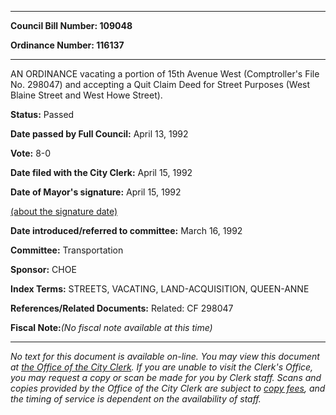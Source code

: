 

********

**Council Bill Number: 109048**
   
**Ordinance Number: 116137**
********

 AN ORDINANCE vacating a portion of 15th Avenue West (Comptroller's File No. 298047) and accepting a Quit Claim Deed for Street Purposes (West Blaine Street and West Howe Street).

**Status:** Passed
   
**Date passed by Full Council:** April 13, 1992
   
**Vote:** 8-0
   
**Date filed with the City Clerk:** April 15, 1992
   
**Date of Mayor's signature:** April 15, 1992
   
[(about the signature date)](/~public/approvaldate.htm)
   
   
   
**Date introduced/referred to committee:** March 16, 1992
   
**Committee:** Transportation
   
**Sponsor:** CHOE
   
   
**Index Terms:** STREETS, VACATING, LAND-ACQUISITION, QUEEN-ANNE

**References/Related Documents:** Related: CF 298047

**Fiscal Note:**_(No fiscal note available at this time)_
********

_No text for this document is available on-line. You may view this document at [the Office of the City Clerk](http://www.seattle.gov/leg/clerk/contactUs.htm). If you are unable to visit the Clerk's Office, you may request a copy or scan be made for you by Clerk staff. Scans and copies provided by the Office of the City Clerk are subject to [copy fees](http://clerk.seattle.gov/~public/clerkfees.htm), and the timing of service is dependent on the availability of staff._

